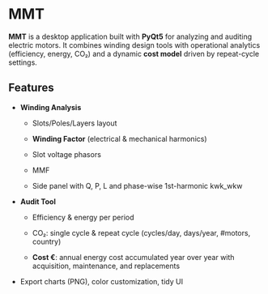 MMT
===

**MMT** is a desktop application built with **PyQt5** for analyzing and auditing electric motors. It combines winding design tools with operational analytics (efficiency, energy, CO₂) and a dynamic **cost model** driven by repeat-cycle settings.

Features
--------

*   **Winding Analysis**
    
    *   Slots/Poles/Layers layout
        
    *   **Winding Factor** (electrical & mechanical harmonics)
        
    *   Slot voltage phasors
        
    *   MMF
        
    *   Side panel with Q, P, L and phase-wise 1st-harmonic kwk\_wkw​
        
*   **Audit Tool**
    
    *   Efficiency & energy per period
        
    *   CO₂: single cycle & repeat cycle (cycles/day, days/year, #motors, country)
        
    *   **Cost €**: annual energy cost accumulated year over year with acquisition, maintenance, and replacements
        
*   Export charts (PNG), color customization, tidy UI

